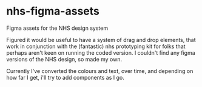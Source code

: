 # nhs-figma-assets
Figma assets for the NHS design system

Figured it would be useful to have a system of drag and drop elements, that work in conjunction with the (fantastic) nhs prototyping kit for folks that perhaps aren't keen on running the coded version. I couldn't find any figma versions of the NHS design, so made my own. 

Currently I've converted the colours and text, over time, and depending on how far I get, i'll try to add components as I go.


